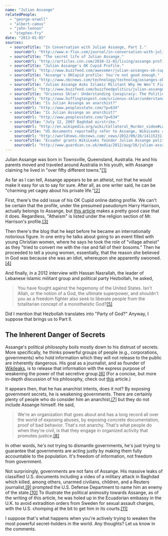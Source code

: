 ```yaml
---
name: "Julian Assange"
relatedPeople:
  - "george-orwell"
  - "albert-camus"
  - "john-lennon"
  - "stephen-fry"
date: "2013-01-05"
sources:
  - sourceTitle: "In Conversation with Julian Assange, Part I."
    sourceUrl: "http://www.e-flux.com/journal/in-conversation-with-julian-assange-part-i/"
  - sourceTitle: "The secret life of Julian Assange."
    sourceUrl: "http://articles.cnn.com/2010-12-01/living/assange.profile_1_julian-assange-computer-security-wikileaks?_s=PM:LIVING"
  - sourceTitle: "Julian Assange's OK Cupid Profile."
    sourceUrl: "http://www.buzzfeed.com/awesomer/julian-assanges-ok-cupid-profile"
  - sourceTitle: "Assange's OKCupid profile: You're not good enough."
    sourceUrl: "http://www.nbcnews.com/technology/technolog/assanges-okcupid-profile-youre-not-good-enough-126026"
  - sourceTitle: "Julian Assange Asks Islamic Militant Why He Won't Fight \"The Totalitarian Concept Of A Monotheistic God.\""
    sourceUrl: "http://www.buzzfeed.com/buzzfeedpolitics/julian-assange-asks-islamic-militant-why-he-won3"
  - sourceTitle: "Urizenus Sklar: Understanding Conspiracy: The Political Philosophy of Julian Assange."
    sourceUrl: "http://www.huffingtonpost.com/urizenus-sklar/understanding-conspiracy-_b_793463.html"
  - sourceTitle: "Is Julian Assange an anarchist?"
    sourceUrl: "http://www.peoplevstate.com/?p=634"
  - sourceTitle: "Is Julian Assange an anarchist?"
    sourceUrl: "http://www.peoplevstate.com/?p=634"
  - sourceTitle: "July 12, 2007 Baghdad airstrike."
    sourceUrl: "http://en.wikipedia.org/wiki/Collateral_Murder_video#Leaked_video_footage"
  - sourceTitle: "US documents reportedly refer to Assange, WikiLeaks as 'enemy.'"
    sourceUrl: "http://worldnews.nbcnews.com/_news/2012/09/26/14115231-us-documents-reportedly-refer-to-assange-wikileaks-as-enemy?lite"
  - sourceTitle: "Ecuador grants WikiLeaks founder Julian Assange political asylum."
    sourceUrl: "http://www.guardian.co.uk/media/2012/aug/16/julian-assange-political-asylum-ecuador"
---
```


Julian Assange was born in Townsville, Queensland, Australia. He and his parents moved and traveled around Australia in his youth, with Assange claiming he lived in "over fifty different towns."<a class="source-citation" href="http://www.e-flux.com/journal/in-conversation-with-julian-assange-part-i/" title="In Conversation with Julian Assange, Part I.">[1]</a>

As far as I can tell, Assange appears to be an atheist, not that he would make it easy for us to say for sure. After all, as one writer said, he can be "charming yet cagey about his private life."<a class="source-citation" href="http://articles.cnn.com/2010-12-01/living/assange.profile_1_julian-assange-computer-security-wikileaks?_s=PM:LIVING" title="The secret life of Julian Assange.">[2]</a>

First, there's the odd issue of his OK Cupid online dating profile. We can't be certain that the profile, under the presumed pseudonym Harry Harrison, actually belongs to Assange, but [this article](http://www.nbcnews.com/technology/technolog/assanges-okcupid-profile-youre-not-good-enough-126026) makes a pretty good case that it does. Regardless, "Atheism" is listed under the religion section of Mr. Harrison's profile.<a class="source-citation" href="http://www.buzzfeed.com/awesomer/julian-assanges-ok-cupid-profile" title="Julian Assange&apos;s OK Cupid Profile.">[3]</a>

Then there's the blog that he kept before he became an internationally notorious figure. In one entry he talks about going to an event filled with young Christian women, where he says he took the role of "village atheist" as they "tried to convert me with the rise and fall of their bosoms." Then he proceeded to tell a young women, essentially, that the reason she believed in God was because she was an idiot, whereupon she apparently swooned.<a class="source-citation" href="http://www.nbcnews.com/technology/technolog/assanges-okcupid-profile-youre-not-good-enough-126026" title="Assange&apos;s OKCupid profile: You&apos;re not good enough.">[4]</a>

And finally, in a 2012 interview with Hassan Nasrallah, the leader of Lebanese Islamic militant group and political party Hezbollah, he asked,

>You have fought against the hegemony of the United States. Isn't Allah, or the notion of a God, the ultimate superpower, and shouldn't you as a freedom fighter also seek to liberate people from the totalitarian concept of a monotheistic God?<a class="source-citation" href="http://www.buzzfeed.com/buzzfeedpolitics/julian-assange-asks-islamic-militant-why-he-won3" title="Julian Assange Asks Islamic Militant Why He Won&apos;t Fight &quot;The Totalitarian Concept Of A Monotheistic God.&quot;">[5]</a>

Did I mention that Hezbollah translates into "Party of God?" Anyway, I suppose that brings us to Part II.


## The Inherent Danger of Secrets

Assange's political philosophy boils mostly down to his distrust of secrets. More specifically, he thinks powerful groups of people (e.g., corporations, governments) who hold information which they will not release to the public are inherently dangerous. His goal as a journalist, and as founder of [Wikileaks](http://en.wikipedia.org/wiki/WikiLeaks), is to release that information with the express purpose of weakening the power of that secretive group.<a class="source-citation" href="http://www.huffingtonpost.com/urizenus-sklar/understanding-conspiracy-_b_793463.html" title="Urizenus Sklar: Understanding Conspiracy: The Political Philosophy of Julian Assange.">[6]</a> (For a concise, but more in-depth discussion of his philosophy, check out [this](http://www.huffingtonpost.com/urizenus-sklar/understanding-conspiracy-_b_793463.html) article.)

It appears then, that he has anarchist intents, does it not? By exposing government secrets, he is weakening governments. There are certainly plenty of people who do consider him an anarchist,<a class="source-citation" href="http://www.peoplevstate.com/?p=634" title="Is Julian Assange an anarchist?">[7]</a> but they do not include Assange himself. He said,

>We're an organization that goes about and has a long record all over the world of exposing abuses, by exposing concrete documentation, proof of bad behavior. That's not anarchy. That's what people do when they're civil, is that they engage in organized activity that promotes justice.<a class="source-citation" href="http://www.peoplevstate.com/?p=634" title="Is Julian Assange an anarchist?">[8]</a>

In other words, he's not trying to dismantle governments, he's just trying to guarantee that governments are acting justly by making them fully accountable to the population. It's freedom of information, not freedom from government.

Not surprisingly, governments are not fans of Assange. His massive leaks of classified U.S. documents including a video of a military attack in Baghdad which killed, among others, unarmed civilians, children, and a Reuters journalist,<a class="source-citation" href="http://en.wikipedia.org/wiki/Collateral_Murder_video#Leaked_video_footage" title="July 12, 2007 Baghdad airstrike.">[9]</a> prompted the U.S. Defense Department to name him an enemy of the state.<a class="source-citation" href="http://worldnews.nbcnews.com/_news/2012/09/26/14115231-us-documents-reportedly-refer-to-assange-wikileaks-as-enemy?lite" title="US documents reportedly refer to Assange, WikiLeaks as &apos;enemy.&apos;">[10]</a> To illustrate the political animosity towards Assange, as of the writing of this article, he was holed up in the Ecuadorian embassy in the U.K. to avoid extradition orders from Sweden for sexual assault charges, with the U.S. chomping at the bit to get him in its courts.<a class="source-citation" href="http://www.guardian.co.uk/media/2012/aug/16/julian-assange-political-asylum-ecuador" title="Ecuador grants WikiLeaks founder Julian Assange political asylum.">[11]</a>

I suppose that's what happens when you're actively trying to weaken the most powerful secret-holders in the world. Any thoughts? Let us know in the comments.